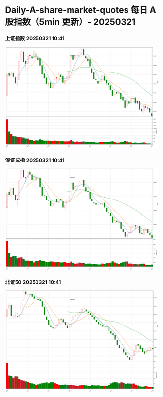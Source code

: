 
# Daily-A-share-market-quotes 每日 A 股指数（5min 更新）- 20250321

### 上证指数 20250321 10:41
![](./fig/2025/3/20250321-sh000001.png)

### 深证成指 20250321 10:41
![](./fig/2025/3/20250321-sz399001.png)

### 北证50 20250321 10:41
![](./fig/2025/3/20250321-bj899050.png)
